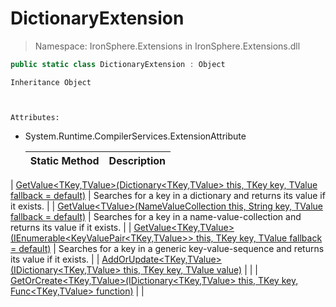 ﻿


# DictionaryExtension

> Namespace: IronSphere.Extensions in  IronSphere.Extensions.dll



```csharp
public static class DictionaryExtension : Object
```

    Inheritance Object


    
    Attributes:
        
* System.Runtime.CompilerServices.ExtensionAttribute




    | Static Method | Description |
    | --- | --- |
| [GetValue&lt;TKey,TValue&gt;(Dictionary&lt;TKey,TValue&gt; this, TKey key, TValue fallback = default)](DictionaryExtension.GetValue-TKey,TValue-(Dictionary-TKey,TValue-,TKey,TValue)) | Searches for a key in a dictionary and returns its value if it exists. |
| [GetValue&lt;TValue&gt;(NameValueCollection this, String key, TValue fallback = default)](DictionaryExtension.GetValue-TValue-(NameValueCollection,String,TValue)) | Searches for a key in a name-value-collection and returns its value if it exists. |
| [GetValue&lt;TKey,TValue&gt;(IEnumerable&lt;KeyValuePair&lt;TKey,TValue&gt;&gt; this, TKey key, TValue fallback = default)](DictionaryExtension.GetValue-TKey,TValue-(IEnumerable-KeyValuePair-TKey,TValue--,TKey,TValue)) | Searches for a key in a generic key-value-sequence and returns its value if it exists. |
| [AddOrUpdate&lt;TKey,TValue&gt;(IDictionary&lt;TKey,TValue&gt; this, TKey key, TValue value)](DictionaryExtension.AddOrUpdate-TKey,TValue-(IDictionary-TKey,TValue-,TKey,TValue)) |  |
| [GetOrCreate&lt;TKey,TValue&gt;(IDictionary&lt;TKey,TValue&gt; this, TKey key, Func&lt;TKey,TValue&gt; function)](DictionaryExtension.GetOrCreate-TKey,TValue-(IDictionary-TKey,TValue-,TKey,Func-TKey,TValue-)) |  |
